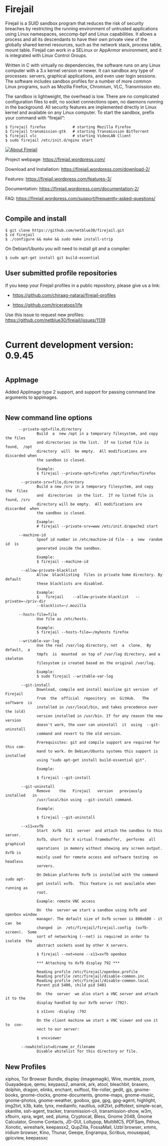 # Firejail

Firejail is a SUID sandbox program that reduces the risk of security breaches by restricting
the running environment of untrusted applications using Linux namespaces, seccomp-bpf
and Linux capabilities. It allows a process and all its descendants to have their own private
view of the globally shared kernel resources, such as the network stack, process table, mount table.
Firejail can work in a SELinux or AppArmor environment, and it is integrated with Linux Control Groups.

Written in C with virtually no dependencies, the software runs on any Linux computer with a 3.x kernel
version or newer. It can sandbox any type of processes: servers, graphical applications, and even
user login sessions. The software includes sandbox profiles for a number of more common Linux programs,
such as Mozilla Firefox, Chromium, VLC, Transmission etc.

The sandbox is lightweight, the overhead is low. There are no complicated configuration files to edit,
no socket connections open, no daemons running in the background. All security features are
implemented directly in Linux kernel and available on any Linux computer. To start the sandbox,
prefix your command with “firejail”:

`````
$ firejail firefox            # starting Mozilla Firefox
$ firejail transmission-gtk   # starting Transmission BitTorrent
$ firejail vlc                # starting VideoLAN Client
$ sudo firejail /etc/init.d/nginx start
`````

[![About Firejail](video.png)](http://www.youtube.com/watch?v=Yk1HVPOeoTc)


Project webpage: https://firejail.wordpress.com/

Download and Installation: https://firejail.wordpress.com/download-2/

Features: https://firejail.wordpress.com/features-3/

Documentation: https://firejail.wordpress.com/documentation-2/

FAQ: https://firejail.wordpress.com/support/frequently-asked-questions/

`````

`````
## Compile and install
`````
$ git clone https://github.com/netblue30/firejail.git
$ cd firejail
$ ./configure && make && sudo make install-strip
`````
On Debian/Ubuntu you will need to install git and a compiler:
`````
$ sudo apt-get install git build-essential
`````

## User submitted profile repositories

If you keep your Firejail profiles in a public repository, please give us a link:

* https://github.com/chiraag-nataraj/firejail-profiles

* https://github.com/triceratops1/fe

Use this issue to request new profiles: https://github.com/netblue30/firejail/issues/1139
`````

`````
# Current development version: 0.9.45
`````

`````
## AppImage

Added AppImage type 2 support, and support for passing command line arguments to appimages.
`````

`````
## New command line options
`````
      --private-opt=file,directory
              Build  a  new /opt in a temporary filesystem, and copy the files
              and directories in the list.  If no listed file is  found,  /opt
              directory  will  be empty.  All modifications are discarded when
              the sandbox is closed.

              Example:
              $ firejail --private-opt=firefox /opt/firefox/firefox

       --private-srv=file,directory
              Build a new /srv in a temporary filesystem, and copy  the  files
              and  directories  in the list.  If no listed file is found, /srv
              directory will be empty.  All modifications are  discarded  when
              the sandbox is closed.

              Example:
              # firejail --private-srv=www /etc/init.d/apache2 start

      --machine-id
              Spoof id number in /etc/machine-id file - a  new  random  id  is
              generated inside the sandbox.

              Example:
              $ firejail --machine-id

       --allow-private-blacklist
              Allow  blacklisting  files in private home directory. By default
              these blacklists are disabled.

              Example:
              $   firejail    --allow-private-blacklist   --private=~/priv-dir
              --blacklist=~/.mozilla

      --hosts-file=file
              Use file as /etc/hosts.

              Example:
              $ firejail --hosts-file=~/myhosts firefox

      --writable-var-log
              Use the real /var/log directory, not  a  clone.  By  default,  a
              tmpfs  is  mounted  on top of /var/log directory, and a skeleton
              filesystem is created based on the original /var/log.

              Example:
              $ sudo firejail --writable-var-log

       --git-install
              Download, compile and install mainline git version  of  Firejail
              from  the  official  repository  on  GitHub.   The  software  is
              installed in /usr/local/bin, and takes precedence over the (old)
              version installed in /usr/bin. If for any reason the new version
              doesn't work, the user can uninstall  it  using  --git-uninstall
              command and revert to the old version.

              Prerequisites: git and compile support are required for this com‐
              mand to work. On Debian/Ubuntu systems this support is installed
              using "sudo apt-get install build-essential git".

              Example:

              $ firejail --git-install

       --git-uninstall
              Remove    the   Firejail   version   previously   installed   in
              /usr/local/bin using --git-install command.

              Example:

              $ firejail --git-uninstall

       --x11=xvfb
              Start  Xvfb  X11  server  and attach the sandbox to this server.
              Xvfb, short for X virtual framebuffer,  performs  all  graphical
              operations  in memory without showing any screen output. Xvfb is
              mainly used for remote access and software testing  on  headless
              servers.

              On Debian platforms Xvfb is installed with the command sudo apt-
              get install xvfb.  This feature is not available when running as
              root.

              Example: remote VNC access

              On  the  server we start a sandbox using Xvfb and openbox window
              manager. The default size of Xvfb screen is 800x600 - it can  be
              changed  in  /etc/firejail/firejail.config  (xvfb-screen).  Some
              sort of networking (--net) is required in order to  isolate  the
              abstract sockets used by other X servers.

              $ firejail --net=none --x11=xvfb openbox

              *** Attaching to Xvfb display 792 ***

              Reading profile /etc/firejail/openbox.profile
              Reading profile /etc/firejail/disable-common.inc
              Reading profile /etc/firejail/disable-common.local
              Parent pid 5400, child pid 5401

              On  the  server  we also start a VNC server and attach it to the
              display handled by our Xvfb server (792).

              $ x11vnc -display :792

              On the client machine we start a VNC viewer and use it  to  con‐
              nect to our server:

              $ vncviewer

       --nowhitelist=dirname_or_filename
              Disable whitelist for this directory or file.

`````
## New Profiles
xiphos, Tor Browser Bundle, display (imagemagik), Wire, mumble, zoom, Guayadeque, qemu, keypass2,
amarok, ark, atool, bleachbit, brasero, dolphin, dragon, elinks, enchant, exiftool, file-roller, gedit,
gjs, gnome-books, gnome-clocks, gnome-documents, gnome-maps, gnome-music, gnome-photos, gnome-weather,
goobox, gpa, gpg, gpg-agent, highlight, img2txt, k3b, kate, lynx, mediainfo, nautilus, odt2txt, pdftotext,
simple-scan, skanlite, ssh-agent, tracker, transmission-cli, transmission-show, w3m, xfburn, xpra, wget,
xed, pluma, Cryptocat, Bless, Gnome 2048, Gnome Calculator, Gnome Contacts, JD-GUI, Lollypop, MultiMC5,
PDFSam, Pithos, Xonotic, wireshark, keepassx2, QupZilla, FossaMail, Uzbl browser, xmms, iridium browser,
Kino, Thunar, Geeqie, Engrampa, Scribus, mousepad, gpicview, keepassxc
